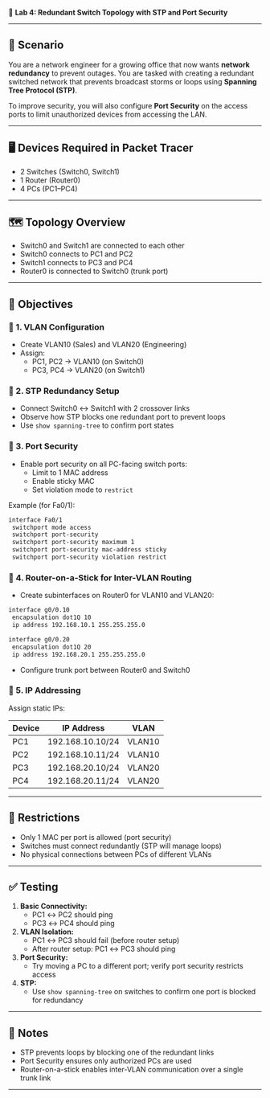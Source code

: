 🧪 **Lab 4: Redundant Switch Topology with STP and Port Security**

---

## 🏢 Scenario
You are a network engineer for a growing office that now wants **network redundancy** to prevent outages. You are tasked with creating a redundant switched network that prevents broadcast storms or loops using **Spanning Tree Protocol (STP)**.

To improve security, you will also configure **Port Security** on the access ports to limit unauthorized devices from accessing the LAN.

---

## 🖥️ Devices Required in Packet Tracer
- 2 Switches (Switch0, Switch1)
- 1 Router (Router0)
- 4 PCs (PC1–PC4)

---

## 🗺️ Topology Overview
- Switch0 and Switch1 are connected to each other
- Switch0 connects to PC1 and PC2
- Switch1 connects to PC3 and PC4
- Router0 is connected to Switch0 (trunk port)

---

## 🧩 Objectives

### 🔹 1. VLAN Configuration
- Create VLAN10 (Sales) and VLAN20 (Engineering)
- Assign:
  - PC1, PC2 → VLAN10 (on Switch0)
  - PC3, PC4 → VLAN20 (on Switch1)

### 🔹 2. STP Redundancy Setup
- Connect Switch0 ↔ Switch1 with 2 crossover links
- Observe how STP blocks one redundant port to prevent loops
- Use `show spanning-tree` to confirm port states

### 🔹 3. Port Security
- Enable port security on all PC-facing switch ports:
  - Limit to 1 MAC address
  - Enable sticky MAC
  - Set violation mode to `restrict`

Example (for Fa0/1):
```bash
interface Fa0/1
 switchport mode access
 switchport port-security
 switchport port-security maximum 1
 switchport port-security mac-address sticky
 switchport port-security violation restrict
```

### 🔹 4. Router-on-a-Stick for Inter-VLAN Routing
- Create subinterfaces on Router0 for VLAN10 and VLAN20:
```bash
interface g0/0.10
 encapsulation dot1Q 10
 ip address 192.168.10.1 255.255.255.0

interface g0/0.20
 encapsulation dot1Q 20
 ip address 192.168.20.1 255.255.255.0
```
- Configure trunk port between Router0 and Switch0

### 🔹 5. IP Addressing
Assign static IPs:

| Device   | IP Address         | VLAN     |
|----------|--------------------|----------|
| PC1      | 192.168.10.10/24   | VLAN10   |
| PC2      | 192.168.10.11/24   | VLAN10   |
| PC3      | 192.168.20.10/24   | VLAN20   |
| PC4      | 192.168.20.11/24   | VLAN20   |

---

## 🔐 Restrictions
- Only 1 MAC per port is allowed (port security)
- Switches must connect redundantly (STP will manage loops)
- No physical connections between PCs of different VLANs

---

## ✅ Testing
1. **Basic Connectivity:**
   - PC1 ↔ PC2 should ping
   - PC3 ↔ PC4 should ping
2. **VLAN Isolation:**
   - PC1 ↔ PC3 should fail (before router setup)
   - After router setup: PC1 ↔ PC3 should ping
3. **Port Security:**
   - Try moving a PC to a different port; verify port security restricts access
4. **STP:**
   - Use `show spanning-tree` on switches to confirm one port is blocked for redundancy

---

## 🧠 Notes
- STP prevents loops by blocking one of the redundant links
- Port Security ensures only authorized PCs are used
- Router-on-a-stick enables inter-VLAN communication over a single trunk link

---
